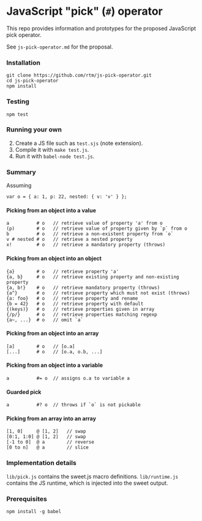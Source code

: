 # JavaScript "pick" (`#`) operator

This repo provides information and prototypes for the proposed JavaScript pick operator.

See `js-pick-operator.md` for the proposal.

### Installation

    git clone https://github.com/rtm/js-pick-operator.git
    cd js-pick-operator
    npm install

### Testing

    npm test

### Running your own

 2. Create a JS file such as `test.sjs` (note extension).
 3. Compile it with `make test.js`.
 4. Run it with `babel-node test.js`.

### Summary

Assuming

    var o = { a: 1, p: 22, nested: { v: 'v' } };

#### Picking from an object into a value

    a          # o   // retrieve value of property 'a' from o
    (p)        # o   // retrieve value of property given by `p` from o
    b          # o   // retrieve a non-existent property from `o`
    v # nested # o   // retrieve a nested property
    x!         # o   // retrieve a mandatory property (throws)

#### Picking from an object into an object

    {a}        # o   // retrieve property 'a'
    {a, b}     # o   // retrieve existing property and non-existing property
    {a, b!}    # o   // retrieve mandatory property (throws)
    {a^}       # o   // retrieve property which must not exist (throws)
    {a: foo}   # o   // retrieve property and rename
    {b = 42}   # o   // retrieve property with default
    {(keys)}   # o   // retrieve properties given in array
    {/p/}      # o   // retrieve properties matching regexp
    {a~, ...}  # o   // omit `a`

#### Picking from an object into an array

    [a]        # o   // [o.a]
    [...]      # o   // [o.a, o.b, ...]

#### Picking from an object into a variable

    a          #= o  // assigns o.a to variable a

#### Guarded pick

    a          #? o  // throws if `o` is not pickable

#### Picking from an array into an array

    [1, 0]     @ [1, 2]   // swap
    [0:1, 1:0] @ [1, 2]   // swap
    [-1 to 0]  @ a        // reverse
    [0 to n]   @ a        // slice

### Implementation details

`lib/pick.js` contains the sweet.js macro definitions.
`lib/runtime.js` contains the JS runtime, which is injected into the sweet output.


### Prerequisites

    npm install -g babel
